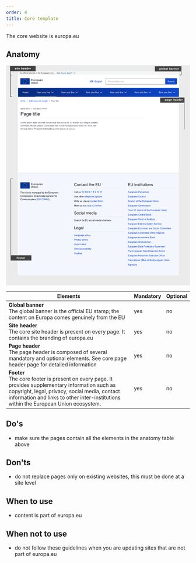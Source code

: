 ```yaml
---
order: 4
title: Core template
---
```

The core website is europa.eu

## Anatomy

![](/cms-images/eu_core_1140.png)

| Elements                                                                                                                                                                                                                                        | Mandatory | Optional |
| ----------------------------------------------------------------------------------------------------------------------------------------------------------------------------------------------------------------------------------------------- | --------- | -------- |
| **Global banner**<br />The global banner is the official EU stamp; the content on Europa comes genuinely from the EU                                                                                                                            | yes       | no       |
| **Site header**<br />The core site header is present on every page. It contains the branding of europa.eu                                                                                                                                       | yes       | no       |
| **Page header**<br />The page header is composed of several mandatory and optional elements. See core page header page for detailed information                                                                                                 | yes       | no       |
| **Footer**<br />The core footer is present on every page. It provides supplementary information such as copyright, legal, privacy, social media, contact information and links to other inter-institutions within the European Union ecosystem. | yes       | no       |

## Do's

- make sure the pages contain all the elements in the anatomy table above

## Don'ts

- do not replace pages only on existing websites, this must be done at a site level

## When to use

- content is part of europa.eu

## When not to use

- do not follow these guidelines when you are updating sites that are not part of europa.eu
